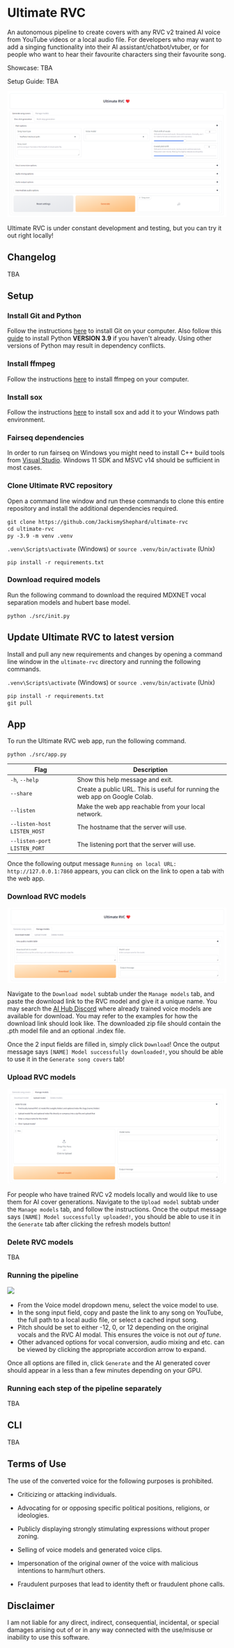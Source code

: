 # Ultimate RVC
An autonomous pipeline to create covers with any RVC v2 trained AI voice from YouTube videos or a local audio file. For developers who may want to add a singing functionality into their AI assistant/chatbot/vtuber, or for people who want to hear their favourite characters sing their favourite song.

Showcase: TBA

Setup Guide: TBA

![](images/webui_generate.png?raw=true)

Ultimate RVC is under constant development and testing, but you can try it out right locally!

## Changelog

TBA

## Setup

### Install Git and Python

Follow the instructions [here](https://git-scm.com/book/en/v2/Getting-Started-Installing-Git) to install Git on your computer. Also follow this [guide](https://realpython.com/installing-python/) to install Python **VERSION 3.9** if you haven't already. Using other versions of Python may result in dependency conflicts.

### Install ffmpeg

Follow the instructions [here](https://www.hostinger.com/tutorials/how-to-install-ffmpeg) to install ffmpeg on your computer.

### Install sox

Follow the instructions [here](https://www.tutorialexample.com/a-step-guide-to-install-sox-sound-exchange-on-windows-10-python-tutorial/) to install sox and add it to your Windows path environment.

### Fairseq dependencies

In order to run fairseq on Windows you might need to install C++ build tools from [Visual Studio](https://visualstudio.microsoft.com/). Windows 11 SDK and MSVC v14 should be sufficient in most cases.

### Clone Ultimate RVC repository

Open a command line window and run these commands to clone this entire repository and install the additional dependencies required.

```
git clone https://github.com/JackismyShephard/ultimate-rvc
cd ultimate-rvc
py -3.9 -m venv .venv
```
`.venv\Scripts\activate` (Windows) or `source .venv/bin/activate` (Unix)
```
pip install -r requirements.txt
```

### Download required models

Run the following command to download the required MDXNET vocal separation models and hubert base model.

```
python ./src/init.py
```

## Update Ultimate RVC to latest version

Install and pull any new requirements and changes by opening a command line window in the `ultimate-rvc` directory and running the following commands.

`.venv\Scripts\activate` (Windows) or `source .venv/bin/activate` (Unix)

```
pip install -r requirements.txt
git pull
```

## App

To run the Ultimate RVC web app, run the following command.

```
python ./src/app.py
```

| Flag                                       | Description |
|--------------------------------------------|-------------|
| `-h`, `--help`                             | Show this help message and exit. |
| `--share`                                  | Create a public URL. This is useful for running the web app on Google Colab. |
| `--listen`                                 | Make the web app reachable from your local network. |
| `--listen-host LISTEN_HOST`                | The hostname that the server will use. |
| `--listen-port LISTEN_PORT`                | The listening port that the server will use. |

Once the following output message `Running on local URL:  http://127.0.0.1:7860` appears, you can click on the link to open a tab with the web app.

### Download RVC models

![](images/webui_dl_model.png?raw=true)

Navigate to the `Download model` subtab under the `Manage models` tab, and paste the download link to the RVC model and give it a unique name.
You may search the [AI Hub Discord](https://discord.gg/aihub) where already trained voice models are available for download. You may refer to the examples for how the download link should look like.
The downloaded zip file should contain the .pth model file and an optional .index file.

Once the 2 input fields are filled in, simply click `Download`! Once the output message says `[NAME] Model successfully downloaded!`, you should be able to use it in the `Generate song covers` tab!

### Upload RVC models

![](images/webui_upload_model.png?raw=true)

For people who have trained RVC v2 models locally and would like to use them for AI cover generations.
Navigate to the `Upload model` subtab under the `Manage models` tab, and follow the instructions.
Once the output message says `[NAME] Model successfully uploaded!`, you should be able to use it in the `Generate` tab after clicking the refresh models button!

### Delete RVC models

TBA

### Running the pipeline

![](images/webui-front-page?raw=true)

- From the Voice model dropdown menu, select the voice model to use.
- In the song input field, copy and paste the link to any song on YouTube, the full path to a local audio file, or select a cached input song.
- Pitch should be set to either -12, 0, or 12 depending on the original vocals and the RVC AI modal. This ensures the voice is not *out of tune*.
- Other advanced options for vocal conversion, audio mixing and etc. can be viewed by clicking the  appropriate accordion arrow to expand.

Once all options are filled in, click `Generate` and the AI generated cover should appear in a less than a few minutes depending on your GPU.

### Running each step of the pipeline separately
TBA

## CLI
TBA


## Terms of Use

The use of the converted voice for the following purposes is prohibited.

* Criticizing or attacking individuals.

* Advocating for or opposing specific political positions, religions, or ideologies.

* Publicly displaying strongly stimulating expressions without proper zoning.

* Selling of voice models and generated voice clips.

* Impersonation of the original owner of the voice with malicious intentions to harm/hurt others.

* Fraudulent purposes that lead to identity theft or fraudulent phone calls.

## Disclaimer

I am not liable for any direct, indirect, consequential, incidental, or special damages arising out of or in any way connected with the use/misuse or inability to use this software.
